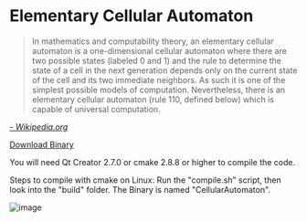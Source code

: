 Elementary Cellular Automaton
===========================

>In mathematics and computability theory, an elementary cellular automaton is a one-dimensional cellular automaton where there are two possible states (labeled 0 and 1) and the rule to determine the state of a cell in the next generation depends only on the current state of the cell and  its two immediate neighbors. As such it is one of the simplest possible models of computation. Nevertheless, there is an elementary cellular  automaton (rule 110, defined below) which is capable of universal computation. 

*[- Wikipedia.org](http://en.wikipedia.org/wiki/Elementary_cellular_automaton)*

[Download Binary](https://github.com/Theverat/ElementaryCellularAutomaton/releases/tag/v1.0)

You will need Qt Creator 2.7.0 or cmake 2.8.8 or higher to compile the code.

Steps to compile with cmake on Linux:
Run the "compile.sh" script, then look into the "build" folder. The Binary is named "CellularAutomaton".

![image](https://cloud.githubusercontent.com/assets/1584761/2900840/dd668dd8-d5cc-11e3-8d05-ee6a7b41ceb7.PNG)
